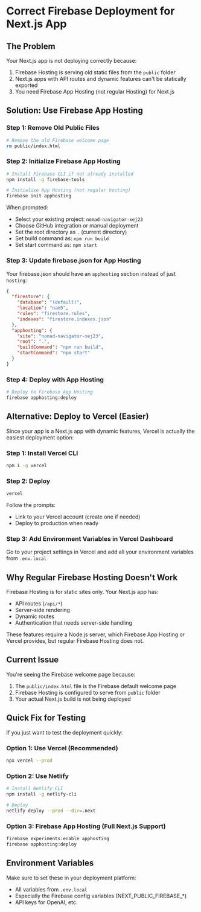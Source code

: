 # Correct Firebase Deployment for Next.js App

## The Problem
Your Next.js app is not deploying correctly because:
1. Firebase Hosting is serving old static files from the `public` folder
2. Next.js apps with API routes and dynamic features can't be statically exported
3. You need Firebase App Hosting (not regular Hosting) for Next.js

## Solution: Use Firebase App Hosting

### Step 1: Remove Old Public Files
```bash
# Remove the old Firebase welcome page
rm public/index.html
```

### Step 2: Initialize Firebase App Hosting
```bash
# Install Firebase CLI if not already installed
npm install -g firebase-tools

# Initialize App Hosting (not regular hosting)
firebase init apphosting
```

When prompted:
- Select your existing project: `nomad-navigator-xej23`
- Choose GitHub integration or manual deployment
- Set the root directory as `.` (current directory)
- Set build command as: `npm run build`
- Set start command as: `npm start`

### Step 3: Update firebase.json for App Hosting
Your firebase.json should have an `apphosting` section instead of just `hosting`:

```json
{
  "firestore": {
    "database": "(default)",
    "location": "nam5",
    "rules": "firestore.rules",
    "indexes": "firestore.indexes.json"
  },
  "apphosting": {
    "site": "nomad-navigator-xej23",
    "root": ".",
    "buildCommand": "npm run build",
    "startCommand": "npm start"
  }
}
```

### Step 4: Deploy with App Hosting
```bash
# Deploy to Firebase App Hosting
firebase apphosting:deploy
```

## Alternative: Deploy to Vercel (Easier)

Since your app is a Next.js app with dynamic features, Vercel is actually the easiest deployment option:

### Step 1: Install Vercel CLI
```bash
npm i -g vercel
```

### Step 2: Deploy
```bash
vercel
```

Follow the prompts:
- Link to your Vercel account (create one if needed)
- Deploy to production when ready

### Step 3: Add Environment Variables in Vercel Dashboard
Go to your project settings in Vercel and add all your environment variables from `.env.local`

## Why Regular Firebase Hosting Doesn't Work

Firebase Hosting is for static sites only. Your Next.js app has:
- API routes (`/api/*`)
- Server-side rendering
- Dynamic routes
- Authentication that needs server-side handling

These features require a Node.js server, which Firebase App Hosting or Vercel provides, but regular Firebase Hosting does not.

## Current Issue
You're seeing the Firebase welcome page because:
1. The `public/index.html` file is the Firebase default welcome page
2. Firebase Hosting is configured to serve from `public` folder
3. Your actual Next.js build is not being deployed

## Quick Fix for Testing

If you just want to test the deployment quickly:

### Option 1: Use Vercel (Recommended)
```bash
npx vercel --prod
```

### Option 2: Use Netlify
```bash
# Install Netlify CLI
npm install -g netlify-cli

# Deploy
netlify deploy --prod --dir=.next
```

### Option 3: Firebase App Hosting (Full Next.js Support)
```bash
firebase experiments:enable apphosting
firebase apphosting:deploy
```

## Environment Variables

Make sure to set these in your deployment platform:
- All variables from `.env.local`
- Especially the Firebase config variables (NEXT_PUBLIC_FIREBASE_*)
- API keys for OpenAI, etc.